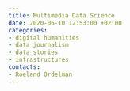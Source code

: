 ```yaml
---
title: Multimedia Data Science
date: 2020-06-10 12:53:00 +02:00
categories:
- digital humanities
- data journalism
- data stories
- infrastructures
contacts:
- Roeland Ordelman
---
```


